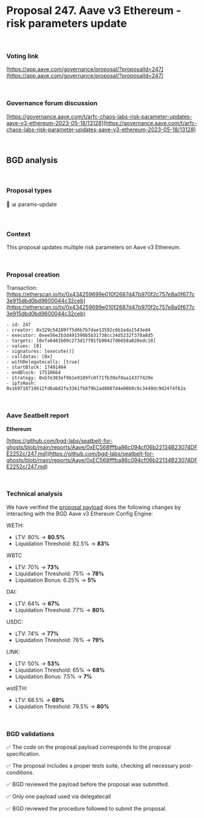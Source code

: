 # Proposal 247. Aave v3 Ethereum - risk parameters update

<br>

### Voting link

[https://app.aave.com/governance/proposal/?proposalId=247](https://app.aave.com/governance/proposal/?proposalId=247)

<br>

### Governance forum discussion

[https://governance.aave.com/t/arfc-chaos-labs-risk-parameter-updates-aave-v3-ethereum-2023-05-18/13128](https://governance.aave.com/t/arfc-chaos-labs-risk-parameter-updates-aave-v3-ethereum-2023-05-18/13128)

<br>

## BGD analysis

<br>

### Proposal types

:wrench: :bar_chart: params-update

<br>

### Context

This proposal updates multiple risk parameters on Aave v3 Ethereum.

<br>

### Proposal creation

Transaction: [https://etherscan.io/tx/0x434259699e010f2687d47b970f2c757e8a0f677c3e915dbd0bd9600044c32ceb](https://etherscan.io/tx/0x434259699e010f2687d47b970f2c757e8a0f677c3e915dbd0bd9600044c32ceb)

```
- id: 247
- creator: 0x329c54289ff5d6b7b7dae13592c6b1eda1543ed4
- executor: 0xee56e2b3d491590b5b31738cc34d5232f378a8d5
- targets: [0xfa6481b09c273d17701fb90427d6658a028edc18]
- values: [0]
- signatures: [execute()]
- calldatas: [0x]
- withDelegatecalls: [true]
- startBlock: 17491464
- endBlock: 17510664
- strategy: 0xb7e383ef9b1e9189fc0f71fb30af8aa14377429e
- ipfsHash: 0x169718719612fd6abd2fe3361fb879b2ad8087d4e00b9c9c3449dc9d2474f62a
```

<br>

### Aave Seatbelt report

**Ethereum**

[https://github.com/bgd-labs/seatbelt-for-ghosts/blob/main/reports/Aave/0xEC568fffba86c094cf06b22134B23074DFE2252c/247.md](https://github.com/bgd-labs/seatbelt-for-ghosts/blob/main/reports/Aave/0xEC568fffba86c094cf06b22134B23074DFE2252c/247.md)


<br>

### Technical analysis

We have verified the [proposal payload](https://etherscan.io/address/0xfa6481b09c273d17701fb90427d6658a028edc18#code#F1#L11) does the following changes by interacting with the BGD Aave v3 Ethereum Config Engine:

WETH:
- LTV: 80% -> **80.5%**
- Liquidation Threshold: 82.5% -> **83%**

WBTC
- LTV: 70% -> **73%**
- Liquidation Threshold: 75% -> **78%**
- Liquidation Bonus: 6.25% -> **5%**

DAI:
- LTV: 64% -> **67%**
- Liquidation Threshold: 77% -> **80%**

USDC:
- LTV: 74% -> **77%**
- Liquidation Threshold: 76% -> **79%**

LINK:
- LTV: 50% -> **53%**
- Liquidation Threshold: 65% -> **68%**
- Liquidation Bonus: 7.5% -> **7%**

wstETH:
- LTV: 68.5% -> **69%**
- Liquidation Threshold: 79.5% -> **80%**

<br>

### BGD validations

:white_check_mark: The code on the proposal payload corresponds to the proposal specification.

:white_check_mark: The proposal includes a proper tests suite, checking all necessary post-conditions.

:white_check_mark: BGD reviewed the payload before the proposal was submitted.

:white_check_mark: Only one payload used via delegatecall

:white_check_mark: BGD reviewed the procedure followed to submit the proposal.
